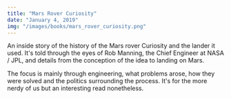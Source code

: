 ```yaml
---
title: "Mars Rover Curiosity"
date: "January 4, 2019"
img: "/images/books/mars_rover_curiosity.png"
---
```


An inside story of the history of the Mars rover Curiosity and the lander it used. It's told through the eyes of Rob Manning, the Chief Engineer at NASA / JPL,  and details from the conception of the idea to landing on Mars.

The focus is mainly through engineering, what problems arose, how they were solved and the politics surrounding the process. It's for the more nerdy of us but an interesting read nonetheless.
